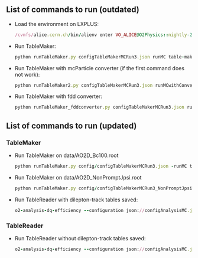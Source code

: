 ## List of commands to run (outdated)
- Load the environment on LXPLUS:
  ```ruby
  /cvmfs/alice.cern.ch/bin/alienv enter VO_ALICE@O2Physics::nightly-20220422-1
  ```
- Run TableMaker:
  ```ruby
  python runTableMaker.py configTableMakerMCRun3.json runMC table-maker-m-c:processMuonOnlyWithCov:true
  ```
- Run TableMaker with mcParticle converter (if the first command does not work):
  ```ruby
  python runTableMaker2.py configTableMakerMCRun3.json runMCwithConverter table-maker-m-c:processMuonOnlyWithCov:true
  ```
- Run TableMaker with fdd converter:
  ```ruby
  python runTableMaker_fddconverter.py configTableMakerMCRun3.json runMC table-maker-m-c:processMuonOnlyWithCov:true
  ```

## List of commands to run (updated)
### TableMaker
- Run TableMaker on data/AO2D_Bc100.root
  ```ruby
  python runTableMaker.py config/configTableMakerMCRun3.json -runMC table-maker-m-c:processMuonOnlyWithCov:true
  ```
- Run TableMaker on data/AO2D_NonPromptJpsi.root
  ```ruby
  python runTableMaker.py config/configTableMakerMCRun3_NonPromptJpsi.json -runMC table-maker-m-c:processMuonOnlyWithCov:true --add_track_prop
  ```
  
- Run TableReader with dilepton-track tables saved:
  ```ruby
  o2-analysis-dq-efficiency --configuration json://configAnalysisMC.json --aod-writer-json writerConfiguration_dileptons_track.json -b
  ```
### TableReader
- Run TableReader without dilepton-track tables saved:
  ```ruby
  o2-analysis-dq-efficiency --configuration json://configAnalysisMC.json -b
  ```
